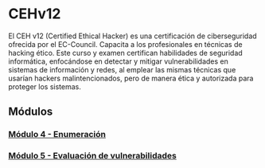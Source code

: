 # CEHv12

El CEH v12 (Certified Ethical Hacker) es una certificación de ciberseguridad ofrecida por el EC-Council. Capacita a los profesionales en técnicas de hacking ético. Este curso y examen certifican habilidades de seguridad informática, enfocándose en detectar y mitigar vulnerabilidades en sistemas de información y redes, al emplear las mismas técnicas que usarían hackers malintencionados, pero de manera ética y autorizada para proteger los sistemas.

## Módulos

### [Módulo 4 - Enumeración](https://github.com/ThePenguin304/CEHv12-Notas/tree/main/Modulos/Modulo%204)

### [Módulo 5 - Evaluación de vulnerabilidades](https://github.com/ThePenguin304/CEHv12-Notas/tree/main/Modulos/Modulo%205)
